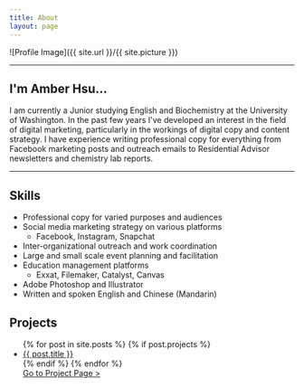 ```yaml
---
title: About
layout: page
---
```

![Profile Image]({{ site.url }}/{{ site.picture }})

---
<h2>I'm Amber Hsu...</h2>

<p>I am currently a Junior studying English and Biochemistry at the University of Washington. In the past few years I've developed an interest in the field of digital marketing, particularly in the workings of digital copy and content strategy. I have experience writing professional copy for everything from Facebook marketing posts and outreach emails to Residential Advisor newsletters and chemistry lab reports.</p>

---
<h2>Skills</h2>

- Professional copy for varied purposes and audiences
- Social media marketing strategy on various platforms
  - Facebook, Instagram, Snapchat
- Inter-organizational outreach and work coordination
- Large and small scale event planning and facilitation
- Education management platforms
  - Exxat, Filemaker, Catalyst, Canvas
- Adobe Photoshop and Illustrator
- Written and spoken English and Chinese (Mandarin)

<h2>Projects</h2>

<ul>
    {% for post in site.posts %}
        {% if post.projects %}
			<li><a href ="{% if post.externalLink %}{{ post.externalLink }}{% else %}{{ site.url }}{{ post.url }}{% endif %}"> {{ post.title }} </a></li>
        {% endif %}
    {% endfor %}
	<!-- <li><a href="https://amberhsuu.github.io/UW-Night-Market-2017/">UW Night Market 2017</a></li>
	<li><a href="https://amberhsuu.github.io/UW-Night-Market-2018/">UW Night Market 2018</a></li>
	<li><a href="https://amberhsuu.github.io/TSA-Clash-of-Clubs/">TSA Clash of Clubs</a></li>
	<li><a href="https://amberhsuu.github.io/HCASB/">Healthcare Alternative Spring Break</a></li> -->
	<br/>
	<a href="/">Go to Project Page ></a>
</ul>

